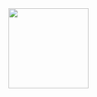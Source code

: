 <img height="160em" src="https://github-readme-stats.vercel.app/api/top-langs/?username=marianunciato&layout=compact&langs_count=7&theme=radical&cache_seconds=1800"/>
